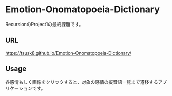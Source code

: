 # Emotion-Onomatopoeia-Dictionary
 RecursionのProject1の最終課題です。
## URL
 https://tsusk8.github.io/Emotion-Onomatopoeia-Dictionary/
## Usage
 各感情もしく画像をクリックすると、対象の感情の擬音語一覧まで遷移するアプリケーションです。
